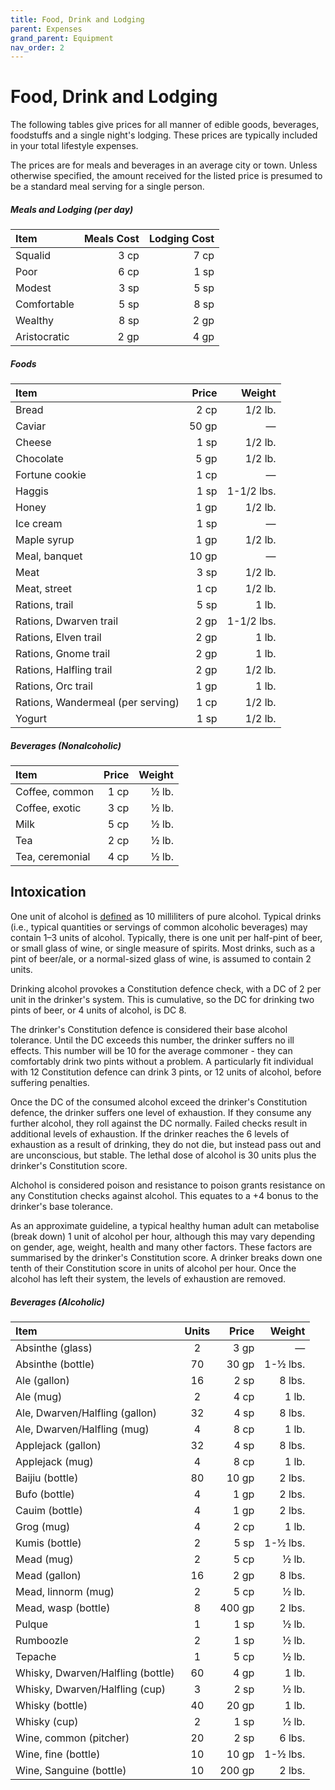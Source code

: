 ```yaml
---
title: Food, Drink and Lodging
parent: Expenses
grand_parent: Equipment
nav_order: 2
---
```


# Food, Drink and Lodging
The following tables give prices for all manner of edible goods, beverages, foodstuffs and a single night's lodging. These prices are typically included in your total lifestyle expenses.

The prices are for meals and beverages in an average city or town. Unless otherwise specified, the amount received for the listed price is presumed to be a standard meal serving for a single person.

##### Meals and Lodging (per day)

| Item | Meals Cost | Lodging Cost |
|:-----|-----------:|-------------:|
| Squalid | 3 cp | 7 cp |
| Poor | 6 cp | 1 sp |
| Modest | 3 sp | 5 sp |
| Comfortable | 5 sp | 8 sp
| Wealthy | 8 sp | 2 gp |
| Aristocratic | 2 gp | 4 gp |

##### Foods

| Item | Price | Weight |
|:-----|------:|-------:|
| Bread | 2 cp | 1/2 lb. |
| Caviar | 50 gp | — |
| Cheese | 1 sp | 1/2 lb. |
| Chocolate | 5 gp | 1/2 lb. |
| Fortune cookie | 1 cp | — |
| Haggis | 1 sp | 1-1/2 lbs. |
| Honey | 1 gp | 1/2 lb. |
| Ice cream | 1 sp | — |
| Maple syrup | 1 gp | 1/2 lb. |
| Meal, banquet | 10 gp | — |
| Meat | 3 sp | 1/2 lb. |
| Meat, street | 1 cp | 1/2 lb. |
| Rations, trail | 5 sp | 1 lb. |
| Rations, Dwarven trail | 2 gp | 1-1/2 lbs. |
| Rations, Elven trail | 2 gp | 1 lb. |
| Rations, Gnome trail | 2 gp | 1 lb. |
| Rations, Halfling trail | 2 gp | 1/2 lb. |
| Rations, Orc trail | 1 gp | 1 lb. |
| Rations, Wandermeal (per serving) | 1 cp | 1/2 lb. |
| Yogurt | 1 sp | 1/2 lb. |

##### Beverages (Nonalcoholic)

| Item | Price | Weight |
|:-----|------:|-------:|
| Coffee, common | 1 cp | ½ lb. |
| Coffee, exotic | 3 cp | ½ lb. |
| Milk | 5 cp | ½ lb. |
| Tea | 2 cp | ½ lb. |
| Tea, ceremonial | 4 cp | ½ lb. |

## Intoxication
One unit of alcohol is [defined](https://en.wikipedia.org/wiki/Unit_of_alcohol "Wikipedia: Unit of Alcohol") as 10 milliliters of pure alcohol. Typical drinks (i.e., typical quantities or servings of common alcoholic beverages) may contain 1–3 units of alcohol. Typically, there is one unit per half-pint of beer, or small glass of wine, or single measure of spirits. Most drinks, such as a pint of beer/ale, or a normal-sized glass of wine, is assumed to contain 2 units.

Drinking alcohol provokes a Constitution defence check, with a DC of 2 per unit in the drinker's system. This is cumulative, so the DC for drinking two pints of beer, or 4 units of alcohol, is DC 8.

The drinker's Constitution defence is considered their base alcohol tolerance. Until the DC exceeds this number, the drinker suffers no ill effects. This number will be 10 for the average commoner - they can comfortably drink two pints without a problem. A particularly fit individual with 12 Constitution defence can drink 3 pints, or 12 units of alcohol, before suffering penalties.

Once the DC of the consumed alcohol exceed the drinker's Constitution defence, the drinker suffers one level of exhaustion. If they consume any further alcohol, they roll against the DC normally. Failed checks result in additional levels of exhaustion. If the drinker reaches the 6 levels of exhaustion as a result of drinking, they do not die, but instead pass out and are unconscious, but stable. The lethal dose of alcohol is 30 units plus the drinker's Constitution score.

Alchohol is considered poison and resistance to poison grants resistance on any Constitution checks against alcohol. This equates to a +4 bonus to the drinker's base tolerance.

As an approximate guideline, a typical healthy human adult can metabolise (break down) 1 unit of alcohol per hour, although this may vary depending on gender, age, weight, health and many other factors. These factors are summarised by the drinker's Constitution score. A drinker breaks down one tenth of their Constitution score in units of alcohol per hour. Once the alcohol has left their system, the levels of exhaustion are removed.

##### Beverages (Alcoholic)

| Item | Units | Price | Weight |
|:-----|:-----:|------:|-------:|
| Absinthe (glass) | 2 | 3 gp | — |
| Absinthe (bottle) | 70 | 30 gp | 1-½ lbs. |
| Ale (gallon) | 16 | 2 sp | 8 lbs. |	
| Ale (mug) | 2 | 4 cp | 1 lb. |
| Ale, Dwarven/Halfling (gallon) | 32 | 4 sp | 8 lbs. |
| Ale, Dwarven/Halfling (mug) | 4 | 8 cp | 1 lb. |
| Applejack (gallon) | 32 | 4 sp | 8 lbs. |
| Applejack (mug) | 4 | 8 cp | 1 lb. |
| Baijiu (bottle) | 80 | 10 gp | 2 lbs. |
| Bufo (bottle) | 4 | 1 gp | 2 lbs. |
| Cauim (bottle) | 4 | 1 gp | 2 lbs. |
| Grog (mug) | 4 | 2 cp | 1 lb. |
| Kumis (bottle) | 2 | 5 sp | 1-½ lbs. |
| Mead (mug) | 2 | 5 cp | ½ lb. |
| Mead (gallon) | 16 | 2 gp | 8 lbs. |
| Mead, linnorm (mug) | 2 | 5 cp | ½ lb. |
| Mead, wasp (bottle) | 8 | 400 gp | 2 lbs. |
| Pulque | 1 | 1 sp | ½ lb. |
| Rumboozle	| 2 | 1 sp | ½ lb. |
| Tepache | 1 | 5 cp | ½ lb. |
| Whisky, Dwarven/Halfling (bottle) | 60 | 4 gp | 1 lb. |
| Whisky, Dwarven/Halfling (cup) | 3 | 2 sp | ½ lb. |
| Whisky (bottle) | 40 | 20 gp | 1 lb. |
| Whisky (cup) | 2 | 1 sp | ½ lb. |
| Wine, common (pitcher) | 20 | 2 sp | 6 lbs. |
| Wine, fine (bottle) | 10 | 10 gp | 1-½ lbs. |
| Wine, Sanguine (bottle) | 10 | 200 gp | 2 lbs.|
